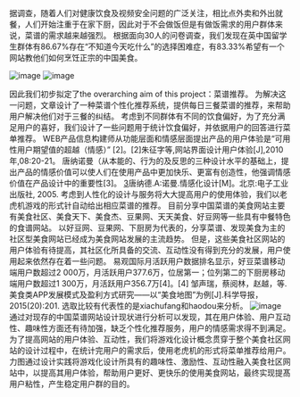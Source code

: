 
据调查，随着人们对健康饮食及视频安全问题的广泛关注，相比点外卖和外出就餐，人们开始注重于在家下厨，因此对于不会做饭但是有做饭需求的用户群体来说，菜谱的需求越来越强烈。
根据面向30人的问卷调查，我们发现在英中国留学生群体有86.67%存在“不知道今天吃什么”的选择困难症，有83.33%希望有一个网站教他们如何烹饪正宗的中国美食。

![image](https://user-images.githubusercontent.com/45390078/115630985-e2797100-a2fc-11eb-9a69-b6a10efdfcf5.png)
![image](https://user-images.githubusercontent.com/45390078/115630995-e60cf800-a2fc-11eb-9fe8-b27bd0b2092d.png)


因此我们初步拟定了the overarching aim of this project：菜谱推荐。
为解决这一问题，文章设计了一种菜谱个性化推荐系统，提供每日三餐菜谱的推荐，来帮助用户解决他们对于三餐的纠结。
考虑到不同群体有不同的饮食偏好，为了充分满足用户的喜好，我们设计了一些问题用于统计饮食偏好，并依据用户的回答进行菜单推荐。
WEB产品信息构建师从功能层面和情感层面提出产品的用户体验是“可用性用户期望值的超越（情感）” [2]。[2]朱征字等,网站界面设计用户体验[J],2010年,08:20-21。
唐纳诺曼（从本能的、行为的及反思的三种设计水平的基础上，提出产品的情感价值可以使人们在使用产品中更加快乐、更富有创造性，他强调情感价值在产品设计中的重要性[3]。
[3](美)唐纳德.A:诺曼.情感化设计[M]。北京:电子工业出版社, 2005.
考虑到人性化的设计与服务将大大提高用户的使用体验，我们以老虎机游戏的形式针自动给出相应菜谱的推荐。
目前分享中国菜谱的美食网站主要有美食社区、美食天下、美食杰、豆果网、天天美食、好豆网等一些具有中餐特色的食谱网站。
以好豆网、豆果网、下厨房为代表的，分享菜谱、发现美食为主的社区型美食网站已经成为美食网站发展的主流趋势。
但是，这些美食社区网站的用户体验有待提高，其社区化所具备的交流、互动性没有得到充分的发展，用户使用起来依然存在着一些问题。
易观国际月活跃用户数据排名显示，好豆菜谱移动端用户数超过2 000万，月活跃用户377.6万，位居第一；位列第二的下厨房移动端用户数超过1 300万，月活跃用户356.7万[4]。[4] 邹声瑞，蔡阅林，赵越，等.美食类APP发展模式及盈利方式研究——以“美食地图”为例[J].科学导报，2015(20):201.
选取比较有代表性的是xiachufang和haodou来分析。
![image](https://user-images.githubusercontent.com/45390078/115630873-b100a580-a2fc-11eb-875e-3bfd723e4c33.png)
通过对现存的中国菜谱网站设计现状进行分析可以发现，其在用户体验、用户互动性、趣味性方面还有待加强，缺乏个性化推荐服务，用户的情感需求得不到满足。
为了提高网站的用户体验、互动性，我们将游戏化设计概念贯穿于整个美食社区网站的设计过程中，在统计完用户的需求后，使用老虎机的形式将菜单推荐给用户。
力图通过设计实践将游戏化设计所具有的趣味性、激励性、互动性融入美食社区网站中，以提高其用户体验，帮助用户更好、更快乐的使用美食网站，最终实现提髙用户粘性，产生稳定用户群的目的。

